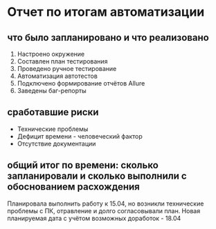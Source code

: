 # Отчет по итогам автоматизации

## что было запланировано и что реализовано
1. Настроено окружение
2. Составлен план тестирования 
3. Проведено ручное тестирование
4. Автоматизация автотестов
5. Подключено формирование отчётов Allure
6. Заведены баг-репорты

## сработавшие риски
- Технические проблемы
- Дефицит времени - человеческий фактор
- Отсутствие документации

## общий итог по времени: сколько запланировали и сколько выполнили с обоснованием расхождения
Планировала выполнить работу к 15.04, но возникли технические проблемы с ПК, отравление и долго согласовывали план.
Новая планируемая дата с учётом возможных доработок - 18.04